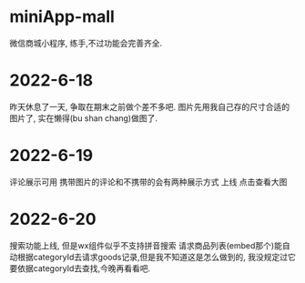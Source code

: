 # miniApp-mall
微信商城小程序, 练手,不过功能会完善齐全.

# 2022-6-18
昨天休息了一天, 争取在期末之前做个差不多吧.
图片先用我自己存的尺寸合适的图片了, 实在懒得(bu shan chang)做图了.

# 2022-6-19
评论展示可用
携带图片的评论和不携带的会有两种展示方式
上线 点击查看大图

# 2022-6-20
搜索功能上线, 但是wx组件似乎不支持拼音搜索
请求商品列表(embed那个)能自动根据categoryId去请求goods记录,但是我不知道这是怎么做到的, 我没规定过它要依据categoryId去查找,今晚再看看吧.
